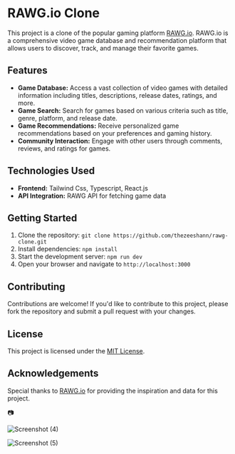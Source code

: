 # RAWG.io Clone

This project is a clone of the popular gaming platform [RAWG.io](https://rawg.io/). RAWG.io is a comprehensive video game database and recommendation platform that allows users to discover, track, and manage their favorite games.

## Features

- **Game Database:** Access a vast collection of video games with detailed information including titles, descriptions, release dates, ratings, and more.
- **Game Search:** Search for games based on various criteria such as title, genre, platform, and release date.
- **Game Recommendations:** Receive personalized game recommendations based on your preferences and gaming history.
- **Community Interaction:** Engage with other users through comments, reviews, and ratings for games.

## Technologies Used

- **Frontend:** Tailwind Css, Typescript, React.js
- **API Integration:** RAWG API for fetching game data

## Getting Started

1. Clone the repository: `git clone https://github.com/thezeeshann/rawg-clone.git`
2. Install dependencies: `npm install`
3. Start the development server: `npm run dev`
4. Open your browser and navigate to `http://localhost:3000`

## Contributing

Contributions are welcome! If you'd like to contribute to this project, please fork the repository and submit a pull request with your changes.

## License

This project is licensed under the [MIT License](LICENSE).

## Acknowledgements

Special thanks to [RAWG.io](https://rawg.io/) for providing the inspiration and data for this project.



📷

![Screenshot (4)](https://github.com/thezeeshann/game-hub/assets/88139550/585f77a7-df18-4696-aa8c-bf5cc3677af2)

![Screenshot (5)](https://github.com/thezeeshann/game-hub/assets/88139550/3d4cf160-7ed5-40cb-97f7-2d22d50b1b4f)
